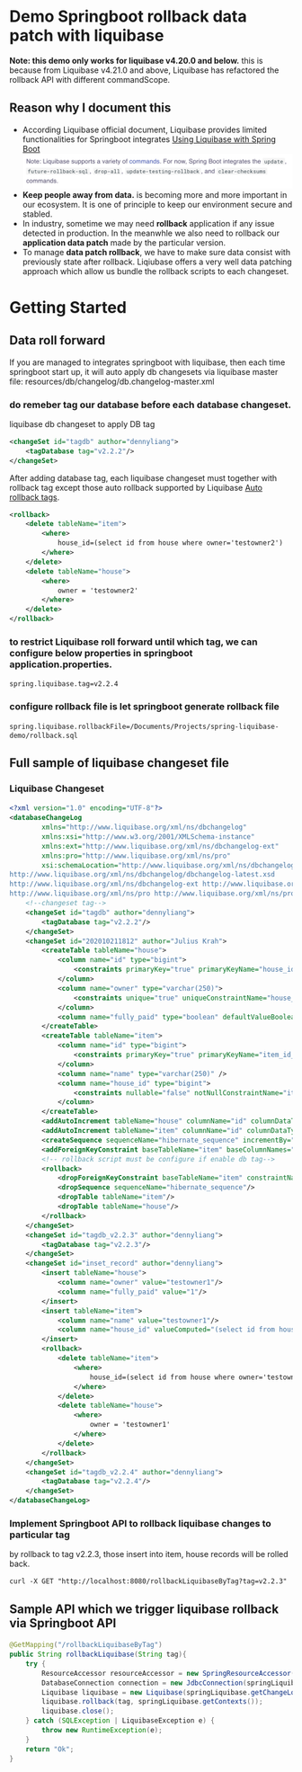 # Demo Springboot rollback data patch with liquibase
**Note: this demo only works for liquibase v4.20.0 and below.** this is because from Liquibase v4.21.0 and above, Liquibase has refactored the rollback API with different commandScope.
## Reason why I document this
- According Liquibase official document, Liquibase provides limited functionalities for Springboot integrates
[Using Liquibase with Spring Boot](https://contribute.liquibase.com/extensions-integrations/directory/integration-docs/springboot/springboot/)
![](./images/springboot-liquibase-integrates.png)
- **Keep people away from data.** is becoming more and more important in our ecosystem. It is one of principle to keep our environment secure and stabled.
- In industry, sometime we may need **rollback** application if any issue detected in production. In the meanwhle we also need to rollback our **application data patch** made by the particular version.
- To manage **data patch rollback**, we have to make sure data consist with previously state after rollback. Liqiubase offers a very well data patching approach which allow us bundle the rollback scripts to each changeset.

# Getting Started
## Data roll forward
If you are managed to integrates springboot with liquibase, then each time springboot start up, it will auto apply db changesets via liquibase master file: resources/db/changelog/db.changelog-master.xml
### do remeber tag our database before each database changeset. 
liquibase db changeset to apply DB tag
```xml
<changeSet id="tagdb" author="dennyliang">
    <tagDatabase tag="v2.2.2"/>
</changeSet>
```
After adding database tag, each liquibase changeset must together with rollback tag except those auto rollback supported by Liquibase [Auto rollback tags](https://docs.liquibase.com/workflows/liquibase-community/automatic-custom-rollbacks.html). 
```xml
<rollback>
    <delete tableName="item">
        <where>
            house_id=(select id from house where owner='testowner2')
        </where>
    </delete>
    <delete tableName="house">
        <where>
            owner = 'testowner2'
        </where>
    </delete>
</rollback>
```

### to restrict Liquibase roll forward until which tag, we can configure below properties in springboot application.properties.
```properties
spring.liquibase.tag=v2.2.4
```

### configure rollback file is let springboot generate rollback file
```properties
spring.liquibase.rollbackFile=/Documents/Projects/spring-liquibase-demo/rollback.sql
```

## Full sample of liquibase changeset file

### Liquibase Changeset
```xml
<?xml version="1.0" encoding="UTF-8"?>
<databaseChangeLog
        xmlns="http://www.liquibase.org/xml/ns/dbchangelog"
        xmlns:xsi="http://www.w3.org/2001/XMLSchema-instance"
        xmlns:ext="http://www.liquibase.org/xml/ns/dbchangelog-ext"
        xmlns:pro="http://www.liquibase.org/xml/ns/pro"
        xsi:schemaLocation="http://www.liquibase.org/xml/ns/dbchangelog
http://www.liquibase.org/xml/ns/dbchangelog/dbchangelog-latest.xsd
http://www.liquibase.org/xml/ns/dbchangelog-ext http://www.liquibase.org/xml/ns/dbchangelog/dbchangelog-ext.xsd
http://www.liquibase.org/xml/ns/pro http://www.liquibase.org/xml/ns/pro/liquibase-pro-latest.xsd">
    <!--changeset tag-->
    <changeSet id="tagdb" author="dennyliang">
        <tagDatabase tag="v2.2.2"/>
    </changeSet>
    <changeSet id="202010211812" author="Julius Krah">
        <createTable tableName="house">
            <column name="id" type="bigint">
                <constraints primaryKey="true" primaryKeyName="house_id_pk" />
            </column>
            <column name="owner" type="varchar(250)">
                <constraints unique="true" uniqueConstraintName="house_owner_unq" />
            </column>
            <column name="fully_paid" type="boolean" defaultValueBoolean="false"/>
        </createTable>
        <createTable tableName="item">
            <column name="id" type="bigint">
                <constraints primaryKey="true" primaryKeyName="item_id_pk" />
            </column>
            <column name="name" type="varchar(250)" />
            <column name="house_id" type="bigint">
                <constraints nullable="false" notNullConstraintName="item_house_id_nn" />
            </column>
        </createTable>
        <addAutoIncrement tableName="house" columnName="id" columnDataType="bigint" startWith="1" incrementBy="1" />
        <addAutoIncrement tableName="item" columnName="id" columnDataType="bigint" startWith="1" incrementBy="1" />
        <createSequence sequenceName="hibernate_sequence" incrementBy="1" startValue="1" />
        <addForeignKeyConstraint baseTableName="item" baseColumnNames="house_id" constraintName="item_house_id_fk" referencedTableName="house" referencedColumnNames="id" />
        <!-- rollback script must be configure if enable db tag--> 
        <rollback>
            <dropForeignKeyConstraint baseTableName="item" constraintName="item_house_id_fk"/>
            <dropSequence sequenceName="hibernate_sequence"/>
            <dropTable tableName="item"/>
            <dropTable tableName="house"/>
        </rollback>
    </changeSet>
    <changeSet id="tagdb_v2.2.3" author="dennyliang">
        <tagDatabase tag="v2.2.3"/>
    </changeSet>
    <changeSet id="inset_record" author="dennyliang">
        <insert tableName="house">
            <column name="owner" value="testowner1"/>
            <column name="fully_paid" value="1"/>
        </insert>
        <insert tableName="item">
            <column name="name" value="testowner1"/>
            <column name="house_id" valueComputed="(select id from house where owner='testowner1')"/>
        </insert>
        <rollback>
            <delete tableName="item">
                <where>
                    house_id=(select id from house where owner='testowner1')
                </where>
            </delete>
            <delete tableName="house">
                <where>
                    owner = 'testowner1'
                </where>
            </delete>
        </rollback>
    </changeSet>
    <changeSet id="tagdb_v2.2.4" author="dennyliang">
        <tagDatabase tag="v2.2.4"/>
    </changeSet>
</databaseChangeLog>
```

### Implement Springboot API to rollback liquibase changes to particular tag
by rollback to tag v2.2.3, those insert into item, house records will be rolled back.
``` shell
curl -X GET "http://localhost:8080/rollbackLiquibaseByTag?tag=v2.2.3"
```

## Sample API which we trigger liquibase rollback via Springboot API
```java
@GetMapping("/rollbackLiquibaseByTag")
public String rollbackLiquibase(String tag){
    try {
        ResourceAccessor resourceAccessor = new SpringResourceAccessor(springLiquibase.getResourceLoader());
        DatabaseConnection connection = new JdbcConnection(springLiquibase.getDataSource().getConnection());
        Liquibase liquibase = new Liquibase(springLiquibase.getChangeLog(), resourceAccessor, connection);
        liquibase.rollback(tag, springLiquibase.getContexts());
        liquibase.close();
    } catch (SQLException | LiquibaseException e) {
        throw new RuntimeException(e);
    }
    return "Ok";
}
```